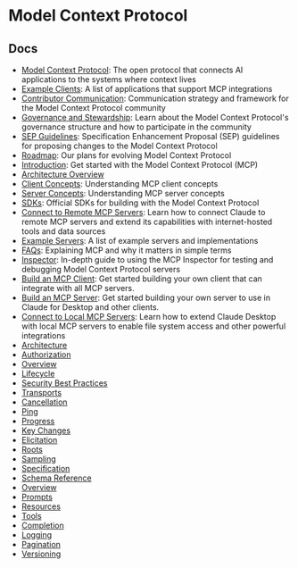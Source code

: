 # Model Context Protocol

## Docs

- [Model Context Protocol](https://modelcontextprotocol.io/about/index.md): The open protocol that connects AI applications to the systems where context lives
- [Example Clients](https://modelcontextprotocol.io/clients.md): A list of applications that support MCP integrations
- [Contributor Communication](https://modelcontextprotocol.io/community/communication.md): Communication strategy and framework for the Model Context Protocol community
- [Governance and Stewardship](https://modelcontextprotocol.io/community/governance.md): Learn about the Model Context Protocol's governance structure and how to participate in the community
- [SEP Guidelines](https://modelcontextprotocol.io/community/sep-guidelines.md): Specification Enhancement Proposal (SEP) guidelines for proposing changes to the Model Context Protocol
- [Roadmap](https://modelcontextprotocol.io/development/roadmap.md): Our plans for evolving Model Context Protocol
- [Introduction](https://modelcontextprotocol.io/docs/getting-started/intro.md): Get started with the Model Context Protocol (MCP)
- [Architecture Overview](https://modelcontextprotocol.io/docs/learn/architecture.md)
- [Client Concepts](https://modelcontextprotocol.io/docs/learn/client-concepts.md): Understanding MCP client concepts
- [Server Concepts](https://modelcontextprotocol.io/docs/learn/server-concepts.md): Understanding MCP server concepts
- [SDKs](https://modelcontextprotocol.io/docs/sdk.md): Official SDKs for building with the Model Context Protocol
- [Connect to Remote MCP Servers](https://modelcontextprotocol.io/docs/tutorials/use-remote-mcp-server.md): Learn how to connect Claude to remote MCP servers and extend its capabilities with internet-hosted tools and data sources
- [Example Servers](https://modelcontextprotocol.io/examples.md): A list of example servers and implementations
- [FAQs](https://modelcontextprotocol.io/faqs.md): Explaining MCP and why it matters in simple terms
- [Inspector](https://modelcontextprotocol.io/legacy/tools/inspector.md): In-depth guide to using the MCP Inspector for testing and debugging Model Context Protocol servers
- [Build an MCP Client](https://modelcontextprotocol.io/quickstart/client.md): Get started building your own client that can integrate with all MCP servers.
- [Build an MCP Server](https://modelcontextprotocol.io/quickstart/server.md): Get started building your own server to use in Claude for Desktop and other clients.
- [Connect to Local MCP Servers](https://modelcontextprotocol.io/quickstart/user.md): Learn how to extend Claude Desktop with local MCP servers to enable file system access and other powerful integrations
- [Architecture](https://modelcontextprotocol.io/specification/2025-06-18/architecture/index.md)
- [Authorization](https://modelcontextprotocol.io/specification/2025-06-18/basic/authorization.md)
- [Overview](https://modelcontextprotocol.io/specification/2025-06-18/basic/index.md)
- [Lifecycle](https://modelcontextprotocol.io/specification/2025-06-18/basic/lifecycle.md)
- [Security Best Practices](https://modelcontextprotocol.io/specification/2025-06-18/basic/security_best_practices.md)
- [Transports](https://modelcontextprotocol.io/specification/2025-06-18/basic/transports.md)
- [Cancellation](https://modelcontextprotocol.io/specification/2025-06-18/basic/utilities/cancellation.md)
- [Ping](https://modelcontextprotocol.io/specification/2025-06-18/basic/utilities/ping.md)
- [Progress](https://modelcontextprotocol.io/specification/2025-06-18/basic/utilities/progress.md)
- [Key Changes](https://modelcontextprotocol.io/specification/2025-06-18/changelog.md)
- [Elicitation](https://modelcontextprotocol.io/specification/2025-06-18/client/elicitation.md)
- [Roots](https://modelcontextprotocol.io/specification/2025-06-18/client/roots.md)
- [Sampling](https://modelcontextprotocol.io/specification/2025-06-18/client/sampling.md)
- [Specification](https://modelcontextprotocol.io/specification/2025-06-18/index.md)
- [Schema Reference](https://modelcontextprotocol.io/specification/2025-06-18/schema.md)
- [Overview](https://modelcontextprotocol.io/specification/2025-06-18/server/index.md)
- [Prompts](https://modelcontextprotocol.io/specification/2025-06-18/server/prompts.md)
- [Resources](https://modelcontextprotocol.io/specification/2025-06-18/server/resources.md)
- [Tools](https://modelcontextprotocol.io/specification/2025-06-18/server/tools.md)
- [Completion](https://modelcontextprotocol.io/specification/2025-06-18/server/utilities/completion.md)
- [Logging](https://modelcontextprotocol.io/specification/2025-06-18/server/utilities/logging.md)
- [Pagination](https://modelcontextprotocol.io/specification/2025-06-18/server/utilities/pagination.md)
- [Versioning](https://modelcontextprotocol.io/specification/versioning.md)
